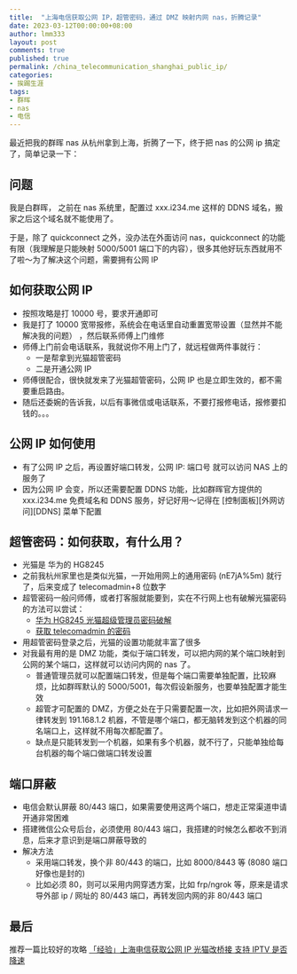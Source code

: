 ```yaml
---
title:  "上海电信获取公网 IP，超管密码，通过 DMZ 映射内网 nas，折腾记录"
date: 2023-03-12T00:00:00+08:00
author: lmm333
layout: post
comments: true
published: true
permalink: /china_telecommunication_shanghai_public_ip/
categories:
- 挨踢生涯
tags:
- 群晖
- nas
- 电信
---
```


最近把我的群晖 nas 从杭州拿到上海，折腾了一下，终于把 nas 的公网 ip 搞定了，简单记录一下：

## 问题
我是白群晖， 之前在 nas 系统里，配置过 xxx.i234.me 这样的 DDNS 域名，搬家之后这个域名就不能使用了。

于是，除了 quickconnect 之外，没办法在外面访问 nas，quickconnect 的功能有限（我理解是只能映射 5000/5001 端口下的内容），很多其他好玩东西就用不了啦～为了解决这个问题，需要拥有公网 IP


## 如何获取公网 IP
<!--more-->
- 按照攻略是打 10000 号，要求开通即可
- 我是打了 10000 宽带报修，系统会在电话里自动重置宽带设置（显然并不能解决我的问题） ，然后联系师傅上门维修
- 师傅上门前会电话联系，我就说你不用上门了，就远程做两件事就行：
  - 一是帮拿到光猫超管密码
  - 二是开通公网 IP
- 师傅很配合，很快就发来了光猫超管密码，公网 IP 也是立即生效的，都不需要重启路由。 
- 随后还委婉的告诉我，以后有事微信或电话联系，不要打报修电话，报修要扣钱的。。。

## 公网 IP 如何使用
- 有了公网 IP 之后，再设置好端口转发，公网 IP: 端口号 就可以访问 NAS 上的服务了
- 因为公网 IP 会变，所以还需要配置 DDNS 功能，比如群晖官方提供的 xxx.i234.me 免费域名和 DDNS 服务，好记好用～记得在 [控制面板][外网访问][DDNS] 菜单下配置

## 超管密码：如何获取，有什么用？
- 光猫是 华为的 HG8245
- 之前我杭州家里也是类似光猫，一开始用网上的通用密码 (nE7jA%5m) 就行了，后来变成了 telecomadmin+8 位数字
- 超管密码一般问师傅，或者打客服就能要到，实在不行网上也有破解光猫密码的方法可以尝试：
  - [华为 HG8245 光猫超级管理员密码破解](https://www.cnblogs.com/bqh10086/p/4370206.html)
  - [获取 telecomadmin 的密码](https://cloud.tencent.com/developer/article/2006614)
- 用超管密码登录之后，光猫的设置功能就丰富了很多
- 对我最有用的是 DMZ 功能，类似于端口转发，可以把内网的某个端口映射到公网的某个端口，这样就可以访问内网的 nas 了。
  - 普通管理员就可以配置端口转发，但是每个端口需要单独配置，比较麻烦，比如群晖默认的 5000/5001，每次假设新服务，也要单独配置才能生效
  - 超管才可配置的 DMZ，方便之处在于只需要配置一次，比如把外网请求一律转发到 191.168.1.2 机器，不管是哪个端口，都无脑转发到这个机器的同名端口上，这样就不用每次都配置了。
  - 缺点是只能转发到一个机器，如果有多个机器，就不行了，只能单独给每台机器的每个端口做端口转发设置

## 端口屏蔽
- 电信会默认屏蔽 80/443 端口，如果需要使用这两个端口，想走正常渠道申请开通非常困难
- 搭建微信公众号后台，必须使用 80/443 端口，我搭建的时候怎么都收不到消息，后来才意识到是端口屏蔽导致的
- 解决方法
  - 采用端口转发，换个非 80/443 的端口，比如 8000/8443 等 (8080 端口好像也是封的)
  - 比如必须 80，则可以采用内网穿透方案，比如 frp/ngrok 等，原来是请求导外部 ip / 网址的 80/443 端口，再转发回内网的非 80/443 端口

## 最后
推荐一篇比较好的攻略 [「经验」上海电信获取公网 IP 光猫改桥接 支持 IPTV 是否降速](https://aray.cn/archives/14135)
